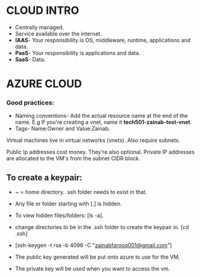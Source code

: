 # CLOUD INTRO

- Centrally managed.
- Service available over the internet.
- **IAAS**- Your responsibility is OS, middleware, runtime, applications and data.
- **PaaS**- Your responsibility is applications and data.
- **SaaS**- Data. 

#  AZURE CLOUD
### Good practices:

- Naming conventions- Add the actual resource name at the end of the name. E.g If you're creating a vnet, name it **tech501-zainab-test-vnet**.
- Tags- Name:Owner and Value:Zainab.

Virtual machines live in virtual networks (vnets). Also require subnets. 

Public Ip addresses cost money. They're also optional. Private IP addresses are allocated to the VM's from the subnet CIDR block. 


## To create a keypair:

- ~ = home directory. 
.ssh folder needs to exist in that. 

- Any file or folder starting with [.] is hidden. 

- To view hidden files/folders: [ls -a].
- change directories to be in the .ssh folder to create the keypair in. [cd .ssh]

- [ssh-keygen -t rsa -b 4096 -C "zainabfarooq001@gmail.com"]
  
- The public key generated will be put onto azure to use for the VM. 
- The private key will be used when you want to access the vm. 